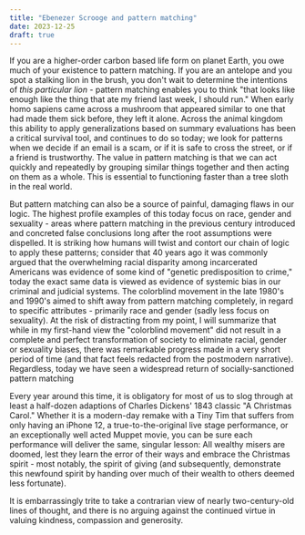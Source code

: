 ```yaml
---
title: "Ebenezer Scrooge and pattern matching"
date: 2023-12-25
draft: true
---
```

If you are a higher-order carbon based life form on planet Earth, you owe much of your existence to pattern matching. If you are an antelope and you spot a stalking lion in the brush, you don't wait to determine the intentions of _this particular lion_ - pattern matching enables you to think "that looks like enough like the thing that ate my friend last week, I should run." When early homo sapiens came across a mushroom that appeared similar to one that had made them sick before, they left it alone. Across the animal kingdom this ability to apply generalizations based on summary evaluations has been a critical survival tool, and continues to do so today; we look for patterns when we decide if an email is a scam, or if it is safe to cross the street, or if a friend is trustworthy. The value in pattern matching is that we can act quickly and repeatedly by grouping similar things together and then acting on them as a whole. This is essential to functioning faster than a tree sloth in the real world.

But pattern matching can also be a source of painful, damaging flaws in our logic. The highest profile examples of this today focus on race, gender and sexuality - areas where pattern matching in the previous century introduced and concreted false conclusions long after the root assumptions were dispelled. It is striking how humans will twist and contort our chain of logic to apply these patterns; consider that 40 years ago it was commonly argued that the overwhelming racial disparity among incarcerated Americans was evidence of some kind of "genetic predisposition to crime," today the exact same data is viewed as evidence of systemic bias in our criminal and judicial systems. 
The colorblind movement in the late 1980's and 1990's aimed to shift away from pattern matching completely, in regard to specific attributes - primarily race and gender (sadly less focus on sexuality). At the risk of distracting from my point, I will summarize that while in my first-hand view the "colorblind movement" did not result in a complete and perfect transformation of society to eliminate racial, gender or sexuality biases, there was remarkable progress made in a very short period of time (and that fact feels redacted from the postmodern narrative). 
Regardless, today we have seen a widespread return of socially-sanctioned pattern matching 

Every year around this time, it is obligatory for most of us to slog through at least a half-dozen adaptions of Charles Dickens' 1843 classic "A Christmas Carol." Whether it is a modern-day remake with a Tiny Tim that suffers from only having an iPhone 12, a true-to-the-original live stage performance, or an exceptionally well acted Muppet movie, you can be sure each performance will deliver the same, singular lesson: All wealthy misers are doomed, lest they learn the error of their ways and embrace the Christmas spirit - most notably, the spirit of giving (and subsequently, demonstrate this newfound spirit by handing over much of their wealth to others deemed less fortunate). 

It is embarrassingly trite to take a contrarian view of nearly two-century-old lines of thought, and there is no arguing against the continued virtue in valuing kindness, compassion and generosity.  


<!--stackedit_data:
eyJoaXN0b3J5IjpbLTExMzI4NzY3MDBdfQ==
-->